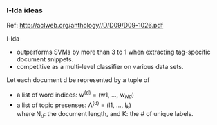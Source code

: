 ### l-lda ideas

Ref: http://aclweb.org/anthology//D/D09/D09-1026.pdf

l-lda
* outperforms SVMs by more than 3 to 1 when extracting tag-specific document snippets.
* competitive as a multi-level classifier on various data sets.

Let each document d be represented by a tuple of
* a list of word indices: w<sup>(d)</sup> = (w1, ..., w<sub>_Nd_</sub>)
* a list of topic presenses: Λ<sup>(d)</sup> = (l1, ..., l<sub>_k_</sub>)  
  where N<sub>d</sub>: the document length, and K: the # of unique labels.
